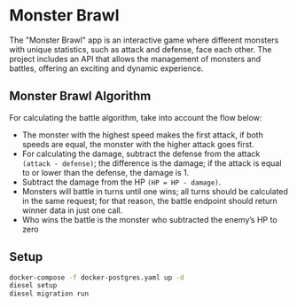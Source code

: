 # Monster Brawl

The "Monster Brawl" app is an interactive game where different monsters with unique statistics, such as attack and defense, face each other. The project includes an API that allows the management of monsters and battles, offering an exciting and dynamic experience.

## Monster Brawl Algorithm

For calculating the battle algorithm, take into account the flow below:

* The monster with the highest speed makes the first attack, if both speeds are equal, the monster with the higher attack goes first.
* For calculating the damage, subtract the defense from the attack `(attack - defense)`; the difference is the damage; if the attack is equal to or lower than the defense, the damage is 1.
* Subtract the damage from the HP `(HP = HP - damage)`.
* Monsters will battle in turns until one wins; all turns should be calculated in the same request; for that reason, the battle endpoint should return winner data in just one call.
* Who wins the battle is the monster who subtracted the enemy’s HP to zero

## Setup

```bash
docker-compose -f docker-postgres.yaml up -d
diesel setup
diesel migration run
```
